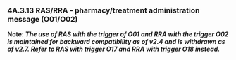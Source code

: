 ### 4A.3.13 RAS/RRA - pharmacy/treatment administration message (O01/O02)

**Note: _The use of RAS with the trigger of O01 and RRA with the trigger O02 is maintained for backward compatibility as of v2.4 and is withdrawn as of v2.7. Refer to RAS with trigger O17 and RRA with trigger O18 instead._**
